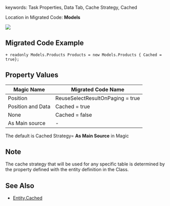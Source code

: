 ﻿keywords: Task Properties, Data Tab, Cache Strategy, Cached

Location in Migrated Code: **Models**  

![](2017-11-15_16h03_33.png) 

## Migrated Code Example

```csdiff 
+ readonly Models.Products Products = new Models.Products { Cached = true};
```

## Property Values

| Magic Name          | Migrated Code Name                |
|---------------------|-----------------------------------|
| Position            |  ReuseSelectResultOnPaging = true |
| Position and Data   |  Cached = true                    |
| None                |  Cached = false                   |
| As Main source      |          -                        | 

The default is Cached Strategy= **As Main Source** in Magic

## Note 
The cache strategy that will be used for any specific table is determined by the property defined with the entity definition in the Class.  

## See Also
* [Entity.Cached](/reference/html/P_Firefly_Box_Data_Entity_Cached.htm)




